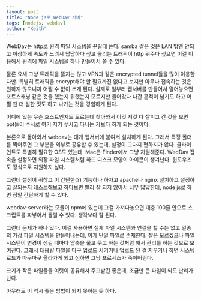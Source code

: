 ```yaml
---
layout: post
title: "Node js로 WebDav 서버"
tags: [nodejs, webdav]
author: "Keith"
---
```


WebDav는 http로 원격 파일 시스템을 꾸릴때 쓴다. samba 같은 것은 LAN 밖엔 안되고 이상하게 속도가 느려서 답답하다 싶고 뚫리는 트래픽이 http 위주다 싶으면 이걸 이용해서 원격에 파일 시스템을 하나 만들어서 쓸 수 있다.

물론 요새 그냥 트래픽을 뚫지는 않고 VPN과 같은 encrypted tunnel들을 많이 이용한다만. 특별히 트래픽을 encrypt해야 할 필요까진 없다고 보지만 아무나 접속하는 것은 원하지 않으니까 어쩔 수 없이 쓰게 된다. 실제로 일부러 웹서버를 만들어서 열어놓으면 포트스캐닝 같은 것을 했는지 뭐했는지 모르지만 들어갔다 나간 흔적이 남기도 하고 어쩔 땐 더 심한 짓도 하고 나가는 것을 경험하게 된다.

어디에 있는 무슨 호스트인지도 모르는데 찾아와서 이것 저것 다 살피고 간 것을 보면 bot들이 수시로 여기 저기 쑤시고 다니는 가보다 하게 되는 것이다. 

본론으로 돌아와서 webdav는 대개 웹서버에 붙여서 설치하게 된다. 그래서 특정 폴더를 찍어주면 그 부분을 외부로 공유할 수 있는데, 설정이 그다지 편하지가 않다. 클라이언트도 특별히 필요한 OS도 있는데, Mac은 Finder에서 그냥 지원해준다. WedDav 접속을 설정하면 외장 파일 시스템처럼 하드 디스크 모양이 아이콘이 생겨난다. 윈도우즈도 정식으로 지원하지 싶다.

그런데 설정이 귀찮고 이 간단한(?) 기능하나 하자고 apache나 nginx 설치하고 설정하고 잘되는지 테스트해보고 하다보면 빨리 잘 되지 않아서 너무 답답한데, node js로 하면 정말 간단하게 할 수 있다. 

webdav-server라는 모듈이 npm에 있는데 그걸 가져다놓으면 대충 100줄 안으로 스크립트를 짜넣어서 돌릴 수 있다. 생각보다 잘 된다. 

그런데 문제가 하나 있다. 이걸 사용하면 실제 파일 시스템과 연결을 할 수는 없고 일종의 가상 파일 시스템을 만들어내는데, 이게 단일 파일로 존재한다. 잘은 모르겠으나 파일 시스템이 변경이 생길 때마다 압축을 풀고 묶고 하는 것처럼 해서 관리를 하는 것으로 보여진다. 그래서 대용량 파일을 마구 업로드 시키거나 업로드 된 걸 지우거나 하면 시스템 로드가 마구마구 올라가게 되고 심하면 그냥 프로세스가 죽어버린다.

크기가 작은 파일들을 여럿이 공유해서 주고받긴 좋은데, 조금만 큰 파일이 되도 난리가 난다.

아무래도 이 역시 좋은 방법이 되지 못하는 듯 하다. 